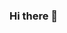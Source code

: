 ### Hi there 👾

<!--
**z1zonemoi/z1zonemoi** is a ✨ _special_ ✨ repository because its `README.md` (this file) appears on your GitHub profile.

Here are some ideas to get you started:

- 🔭 I’m currently working on ...
- 🌱 I’m currently learning ...
- 👯 I’m looking to collaborate on ...
- 🤔 I’m looking for help with ...
- 💬 Ask me about ...
- 📫 How to reach me: ...
- 😄 Pronouns: ...
- ⚡ Fun fact: ...
-->

<!-- [![Hits](https://hits.seeyoufarm.com/api/count/incr/badge.svg?url=https%3A%2F%2Fgithub.com%2Fz1zonemoi&count_bg=%234B4B4B&title_bg=%23212121&icon=github.svg&icon_color=%23E7E7E7&title=hits&edge_flat=false)](https://hits.seeyoufarm.com) -->
<!--
[![Solved.ac
프로필](http://mazassumnida.wtf/api/v2/generate_badge?boj=zizonemoi)](https://solved.ac/zizonemoi)

<img src="http://mazandi.herokuapp.com/api?handle=zizonemoi&theme=warm"/>
-->
<!-- ![Anurag's GitHub stats](https://github-readme-stats.vercel.app/api?username=z1zonemoi&show_icons=true&theme=graywhite)

[![Top Langs](https://github-readme-stats.vercel.app/api/top-langs/?username=z1zonemoi&layout=compact)](https://github.com/anuraghazra/github-readme-stats)
 -->
<!-- <br/> -->

<!-- <img src="https://img.shields.io/badge/React-222222?style=flat-square&logo=React&logoColor=61DAFB"/> <img src="https://img.shields.io/badge/JavaScript-222222?style=flat-square&logo=JavaScript&logoColor=F7DF1E"/> <img src="https://img.shields.io/badge/HTML5-222222?style=flat-square&logo=HTML5&logoColor=E34F26"/> <img src="https://img.shields.io/badge/CSS3-222222?style=flat-square&logo=CSS3&logoColor=1572B6"/>  -->
<!-- <img src="https://img.shields.io/badge/StyledComponents-222222?style=flat-square&logo=styled-components&logoColor=DB7093"/>  -->

<!-- <img src="https://img.shields.io/badge/Notion-222222?style=flat-square&logo=Notion&logoColor=f9f9f9"/><img src="https://img.shields.io/badge/Git-222222?style=flat-square&logo=Git&logoColor=F05032"/> -->




